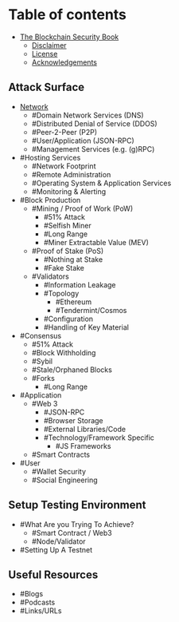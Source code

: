 # Table of contents

- [The Blockchain Security Book](README.md)
    - [Disclaimer](appendices/disclaimer.md)
    - [License](appendices/license.md)
    - [Acknowledgements](appendices/acknowledgements.md)

## Attack Surface
- [Network](attack-surface/network/Readme.md)
    - #Domain Network Services (DNS)
    - #Distributed Denial of Service (DDOS)
    - #Peer-2-Peer (P2P)
    - #User/Application (JSON-RPC)
    - #Management Services (e.g. (g)RPC)
- #Hosting Services
    - #Network Footprint
    - #Remote Administration
    - #Operating System & Application Services
    - #Monitoring & Alerting
- #Block Production
    - #Mining / Proof of Work (PoW)
        - #51% Attack
        - #Selfish Miner
        - #Long Range
        - #Miner Extractable Value (MEV)
    - #Proof of Stake (PoS)
        - #Nothing at Stake
        - #Fake Stake
    - #Validators
        - #Information Leakage
        - #Topology
            - #Ethereum
            - #Tendermint/Cosmos
        - #Configuration
        - #Handling of Key Material
- #Consensus
    - #51% Attack
    - #Block Withholding
    - #Sybil
    - #Stale/Orphaned Blocks
    - #Forks
        - #Long Range
- #Application
    - #Web 3
        - #JSON-RPC
        - #Browser Storage
        - #External Libraries/Code
        - #Technology/Framework Specific
            - #JS Frameworks
    - #Smart Contracts
- #User
    - #Wallet Security
    - #Social Engineering

## Setup Testing Environment
- #What Are you Trying To Achieve?
    - #Smart Contract / Web3
    - #Node/Validator
- #Setting Up A Testnet

## Useful Resources
- #Blogs
- #Podcasts
- #Links/URLs